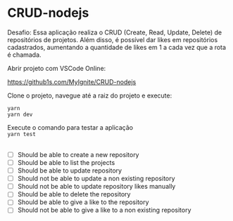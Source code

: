 # CRUD-nodejs
Desafio: Essa aplicação realiza o CRUD (Create, Read, Update, Delete) de repositórios de projetos. Além disso, é possível dar likes em repositórios cadastrados, aumentando a quantidade de likes em 1 a cada vez que a rota é chamada.

Abrir projeto com VSCode Online:

https://github1s.com/MyIgnite/CRUD-nodejs

Clone o projeto, navegue até a raiz do projeto e execute:</br>

`yarn` </br>
`yarn dev` </br>

Execute o comando para testar a aplicação </br>
`yarn test` </br> </br>

- [ ] Should be able to create a new repository
- [ ] Should be able to list the projects
- [ ] Should be able to update repository
- [ ] Should not be able to update a non existing repository
- [ ] Should not be able to update repository likes manually
- [ ] Should be able to delete the repository
- [ ] Should be able to give a like to the repository
- [ ] Should not be able to give a like to a non existing repository

